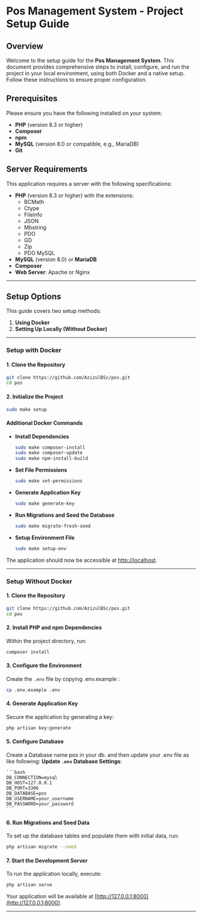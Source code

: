 # Pos Management System - Project Setup Guide

## Overview

Welcome to the setup guide for the **Pos Management System**. This document provides comprehensive steps to install, configure, and run the project in your local environment, using both Docker and a native setup. Follow these instructions to ensure proper configuration.

## Prerequisites

Please ensure you have the following installed on your system:

- **PHP** (version 8.3 or higher)
- **Composer**
- **npm**
- **MySQL** (version 8.0 or compatible, e.g., MariaDB)
- **Git**

## Server Requirements

This application requires a server with the following specifications:

- **PHP** (version 8.3 or higher) with the extensions:
  - BCMath
  - Ctype
  - Fileinfo
  - JSON
  - Mbstring
  - PDO
  - GD
  - Zip
  - PDO MySQL
- **MySQL** (version 8.0) or **MariaDB**
- **Composer**
- **Web Server**: Apache or Nginx

---

## Setup Options

This guide covers two setup methods:
1. **Using Docker**
2. **Setting Up Locally (Without Docker)**

---

### Setup with Docker

#### 1. Clone the Repository

```bash
git clone https://github.com/AzizulBSc/pos.git
cd pos
```

#### 2. Initialize the Project

```bash
sudo make setup
```

#### Additional Docker Commands

- **Install Dependencies**

    ```bash
    sudo make composer-install
    sudo make composer-update
    sudo make npm-install-build
    ```

- **Set File Permissions**

    ```bash
    sudo make set-permissions
    ```

- **Generate Application Key**

    ```bash
    sudo make generate-key
    ```

- **Run Migrations and Seed the Database**

    ```bash
    sudo make migrate-fresh-seed
    ```

- **Setup Environment File**

    ```bash
    sudo make setup-env
    ```

The application should now be accessible at [http://localhost](http://localhost).

---

### Setup Without Docker

#### 1. Clone the Repository

```bash
git clone https://github.com/AzizulBSc/pos.git
cd pos
```

#### 2. Install PHP and npm Dependencies

Within the project directory, run:

```bash
composer install
```

#### 3. Configure the Environment

Create the `.env` file by copying .env.example :

```bash
cp .env.example .env
```
#### 4. Generate Application Key

Secure the application by generating a key:

```bash
php artisan key:generate
```

#### 5. Configure Database
Create a Database name pos in your db. and then update your .env file as like following:
**Update `.env` Database Settings**:

    ```bash
    DB_CONNECTION=mysql
    DB_HOST=127.0.0.1
    DB_PORT=3306
    DB_DATABASE=pos
    DB_USERNAME=your_username
    DB_PASSWORD=your_password
    ```

#### 6. Run Migrations and Seed Data

To set up the database tables and populate them with initial data, run:

```bash
php artisan migrate --seed
```

#### 7. Start the Development Server

To run the application locally, execute:

```bash
php artisan serve
```

Your application will be available at [http://127.0.0.1:8000](http://127.0.0.1:8000).

---

